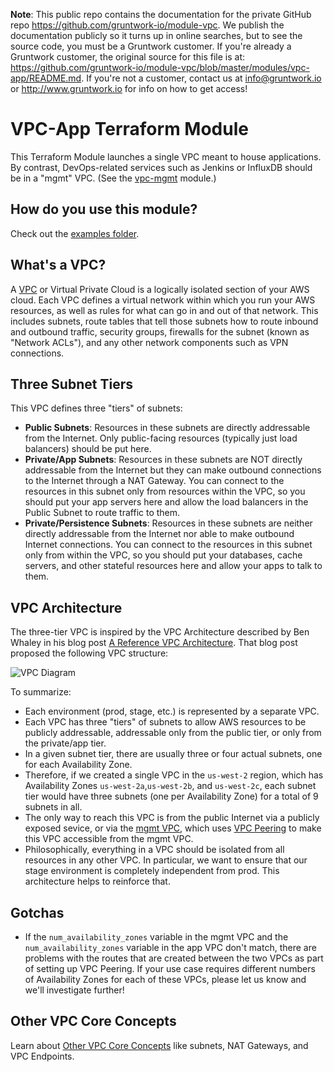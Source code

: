 **Note**: This public repo contains the documentation for the private GitHub repo <https://github.com/gruntwork-io/module-vpc>.
We publish the documentation publicly so it turns up in online searches, but to see the source code, you must be a Gruntwork customer.
If you're already a Gruntwork customer, the original source for this file is at: <https://github.com/gruntwork-io/module-vpc/blob/master/modules/vpc-app/README.md>.
If you're not a customer, contact us at <info@gruntwork.io> or <http://www.gruntwork.io> for info on how to get access!

# VPC-App Terraform Module

This Terraform Module launches a single VPC meant to house applications. By contrast, DevOps-related services such as
Jenkins or InfluxDB should be in a "mgmt" VPC. (See the [vpc-mgmt](../vpc-mgmt) module.)

## How do you use this module?

Check out the [examples folder](/examples).

## What's a VPC?

A [VPC](https://aws.amazon.com/vpc/) or Virtual Private Cloud is a logically isolated section of your AWS cloud. Each
VPC defines a virtual network within which you run your AWS resources, as well as rules for what can go in and out of
that network. This includes subnets, route tables that tell those subnets how to route inbound and outbound traffic,
security groups, firewalls for the subnet (known as "Network ACLs"), and any other network components such as VPN connections.

## Three Subnet Tiers

This VPC defines three "tiers" of subnets:

- **Public Subnets**: Resources in these subnets are directly addressable from the Internet. Only public-facing
  resources (typically just load balancers) should be put here.
- **Private/App Subnets**: Resources in these subnets are NOT directly addressable from the Internet but they can make
  outbound connections to the Internet through a NAT Gateway. You can connect to the resources in this subnet only from
  resources within the VPC, so you should put your app servers here and allow the load balancers in the Public Subnet
  to route traffic to them.
- **Private/Persistence Subnets**: Resources in these subnets are neither directly addressable from the Internet nor
  able to make outbound Internet connections. You can connect to the resources in this subnet only from within the VPC,
  so you should put your databases, cache servers, and other stateful resources here and allow your apps to talk to
  them.

## VPC Architecture

The three-tier VPC is inspired by the VPC Architecture described by Ben Whaley in his blog post [A Reference
VPC Architecture](https://www.whaletech.co/2014/10/02/reference-vpc-architecture.html). That blog post proposed the
following VPC structure:

![VPC Diagram](http://i.imgur.com/KC0OKZL.png)

To summarize:

- Each environment (prod, stage, etc.) is represented by a separate VPC.
- Each VPC has three "tiers" of subnets to allow AWS resources to be publicly addressable, addressable only from the
  public tier, or only from the private/app tier.
- In a given subnet tier, there are usually three or four actual subnets, one for each Availability Zone.
- Therefore, if we created a single VPC in the `us-west-2` region, which has Availability Zones `us-west-2a`,`us-west-2b`,
  and `us-west-2c`, each subnet tier would have three subnets (one per Availability Zone) for a total of 9 subnets in all.
- The only way to reach this VPC is from the public Internet via a publicly exposed sevice, or via the [mgmt VPC](../vpc-mgmt),
  which uses [VPC Peering](../vpc-peering) to make this VPC accessible from the mgmt VPC.
- Philosophically, everything in a VPC should be isolated from all resources in any other VPC. In particular, we want
  to ensure that our stage environment is completely independent from prod. This architecture helps to reinforce that.

## Gotchas

- If the `num_availability_zones` variable in the mgmt VPC and the `num_availability_zones` variable in the app VPC don't match, there are problems with the routes that are created between the two VPCs as part of setting up VPC Peering. If your use case requires different numbers of Availability Zones for each of these VPCs, please let us know and we'll investigate further!

## Other VPC Core Concepts

Learn about [Other VPC Core Concepts](../_docs/vpc-core-concepts.md) like subnets, NAT Gateways, and VPC Endpoints.
